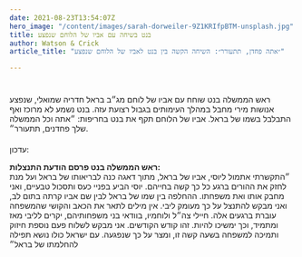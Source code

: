 ```yaml
---
date: 2021-08-23T13:54:07Z
hero_image: "/content/images/sarah-dorweiler-9Z1KRIfpBTM-unsplash.jpg"
title: בנט בשיחה עם אביו של הלוחם שנפצע
author: Watson & Crick
article_title: "״אתה פחדן, תתעורר״: השיחה הקשה בין בנט לאביו של הלוחם שנפצע"

---
```

# 

ראש הממשלה בנט שוחח עם אביו של לוחם מג״ב בראל חדריה שמואלי, שנפצע אנושות מירי מחבל במהלך העימותים בגבול רצועת עזה. בנט נשמע לא מרוכז ואף התבלבל בשמו של בראל. אביו של הלוחם תקף את בנט בחריפות: ״אתה וכל הממשלה שלך פחדנים, תתעורר״.

#### 

עדכון:

**ראש הממשלה בנט פרסם הודעת התנצלות:**  
״התקשרתי אתמול ליוסי, אביו של בראל, מתוך דאגה כנה לבריאותו של בראל ועל מנת לחזק את ההורים ברגע כל כך קשה בחייהם. יוסי הביע בפניי כעס ותסכול טבעיים, ואני מחבק אותו ואת משפחתו. ההחלפה בין שמו של בראל לבין שם אביו קרתה בתום לב, ואני מבקש להתנצל על כך מעומק ליבי. אין מילים לתאר את הכאב והקושי שהמשפחה עוברת ברגעים אלה. חיילי צה״ל ולוחמיו, בוודאי בני משפחותיהם, יקרים לליבי מאז ומתמיד, וכך ימשיכו להיות. זהו קודש הקודשים. אני מבקש לשלוח פעם נוספת חיזוק ותמיכה למשפחה בשעה קשה זו, ומצר על כך שנפגעה. עם ישראל כולו נושא תפילה להחלמתו של בראל״